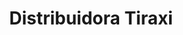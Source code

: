 ---
title: "Distribuidora Tiraxi"
url: /san-salvador-de-jujuy/distribuidora-tiraxi/
shop: comodidad
---